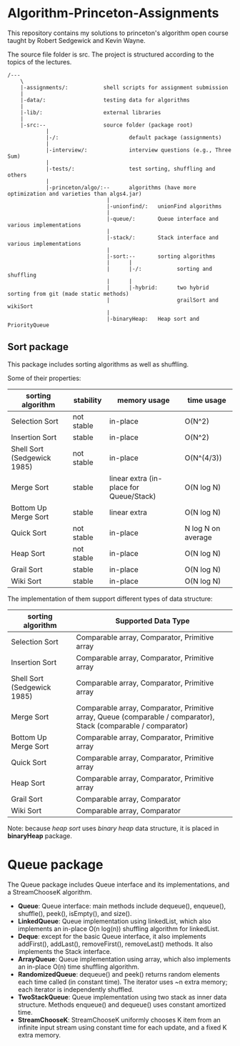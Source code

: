 # Algorithm-Princeton-Assignments

This repository contains my solutions to princeton's algorithm open course taught by Robert Sedgewick and Kevin Wayne.

The source file folder is src.
The project is structured according to the topics of the lectures.

```{}
/---
    \
    |-assignments/:           shell scripts for assignment submission
    |
    |-data/:                  testing data for algorithms
    |
    |-lib/:                   external libraries
    |
    |-src:--                  source folder (package root)
            |
            |-/:                      default package (assignments)
            |
            |-interview/:             interview questions (e.g., Three Sum)
            |
            |-tests/:                 test sorting, shuffling and others
            |
            |-princeton/algo/:--      algorithms (have more optimization and varieties than algs4.jar)
                               |
                               |-unionfind/:   unionFind algorithms
                               |
                               |-queue/:       Queue interface and various implementations
                               |
                               |-stack/:       Stack interface and various implementations
                               |
                               |-sort:--       sorting algorithms
                               |      |
                               |      |-/:           sorting and shuffling
                               |      |
                               |      |-hybrid:      two hybrid sorting from git (made static methods)
                               |                     grailSort and wikiSort
                               |
                               |-binaryHeap:   Heap sort and PriorityQueue
```

## Sort package

This package includes sorting algorithms as well as shuffling.

Some of their properties:

| sorting algorithm           | stability  | memory usage | time usage         |
| --------------------------- | ---------- | ------------ | ----------         |
| Selection Sort              | not stable | in-place     | O(N^2)             |
| Insertion Sort              |     stable | in-place     | O(N^2)             |
| Shell Sort (Sedgewick 1985) | not stable | in-place     | O(N^(4/3))         |
| Merge Sort                  |     stable | linear extra (in-place for Queue/Stack) | O(N log N)         |
| Bottom Up Merge Sort        |     stable | linear extra | O(N log N)         |
| Quick Sort                  | not stable | in-place     | N log N on average |
| Heap Sort                   | not stable | in-place     | O(N log N)         |
| Grail Sort                  |     stable | in-place     | O(N log N)         |
| Wiki Sort                   |     stable | in-place     | O(N log N)         |

The implementation of them support different types of data structure:

| sorting algorithm           | Supported Data Type                           |
| --------------------------- | --------------------------------------------- |
| Selection Sort              | Comparable array, Comparator, Primitive array |
| Insertion Sort              | Comparable array, Comparator, Primitive array |
| Shell Sort (Sedgewick 1985) | Comparable array, Comparator, Primitive array |
| Merge Sort                  | Comparable array, Comparator, Primitive array, Queue (comparable / comparator), Stack (comparable / comparator) |
| Bottom Up Merge Sort        | Comparable array, Comparator, Primitive array |
| Quick Sort                  | Comparable array, Comparator, Primitive array |
| Heap Sort                   | Comparable array, Comparator, Primitive array |
| Grail Sort                  | Comparable array, Comparator                  |
| Wiki Sort                   | Comparable array, Comparator                  |

Note: because _heap sort_ uses _binary heap_ data structure, it is placed in **binaryHeap** package.

# Queue package

The Queue package includes Queue interface and its implementations, and a StreamChooseK algorithm.

- **Queue**: Queue interface: main methods include dequeue(), enqueue(), shuffle(), peek(), isEmpty(), and size().
- **LinkedQueue**: Queue implementation using linkedList, which also implements an in-place O(n log(n)) shuffling algorithm for linkedList.
- **Deque**: except for the basic Queue interface, it also implements addFirst(), addLast(), removeFirst(), removeLast() methods. It also implements the Stack interface.
- **ArrayQueue**: Queue implementation using array, which also implements an in-place O(n) time shuffling algorithm.
- **RandomizedQueue**: dequeue() and peek() returns random elements each time called (in constant time). The iterator uses ~n extra memory; each iterator is independently shuffled.
- **TwoStackQueue**: Queue implementation using two stack as inner data structure. Methods enqueue() and dequeue() uses constant amortized time.
- **StreamChooseK**: StreamChooseK uniformly chooses K item from an infinite input stream using constant time for each update, and a fixed K extra memory.

